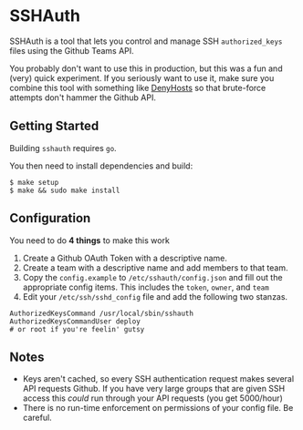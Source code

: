 # SSHAuth

SSHAuth is a tool that lets you control and manage SSH `authorized_keys` files
using the Github Teams API.

You probably don't want to use this in production, but this was a fun and (very)
quick experiment. If you seriously want to use it, make sure you combine this
tool with something like
[DenyHosts](http://denyhosts.sourceforge.net/ssh_config.html) so that
brute-force attempts don't hammer the Github API.

## Getting Started

Building `sshauth` requires `go`.

You then need to install dependencies and build:

    $ make setup
    $ make && sudo make install

## Configuration 

You need to do **4 things** to make this work

1. Create a Github OAuth Token with a descriptive name.
2. Create a team with a descriptive name and add members to that team.
3. Copy the `config.example` to `/etc/sshauth/config.json` and fill out the
appropriate config items. This includes the `token`, `owner`, and `team`
4. Edit your `/etc/ssh/sshd_config` file and add the following two stanzas.

<!-- code block fix -->
    AuthorizedKeysCommand /usr/local/sbin/sshauth
    AuthorizedKeysCommandUser deploy
    # or root if you're feelin' gutsy

## Notes

- Keys aren't cached, so every SSH authentication request makes several API
  requests Github. If you have very large groups that are given SSH access this
  _could_ run through your API requests (you get 5000/hour)
- There is no run-time enforcement on permissions of your config file. Be
  careful.

